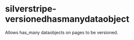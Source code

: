 silverstripe-versionedhasmanydataobject
=======================================

Allows has_many dataobjects on pages to be versioned.
